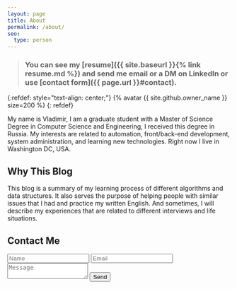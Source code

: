 ```yaml
---
layout: page
title: About
permalink: /about/
seo:
  type: person
---
```


> ### You can see my [resume]({{ site.baseurl }}{% link resume.md %}) and send me email or a DM on LinkedIn or use [contact form]({{ page.url }}#contact).

{:refdef: style="text-align: center;"}
{% avatar {{ site.github.owner_name }} size=200 %}
{: refdef}

My name is Vladimir, I am a graduate student with a Master of Science Degree in Computer Science and Engineering, I received this degree in Russia. My interests are related to automation, front/back-end development, system administration, and learning new technologies. Right now I live in Washington DC, USA.

## Why This Blog

This blog is a summary of my learning process of different algorithms and data structures. It also serves the purpose of helping people with similar issues that I had and practice my written English. 
And sometimes, I will describe my experiences that are related to different interviews and life situations.

## Contact Me
<form id="contact" action="https://formspree.io/vladimir@enginerd.io" method="POST">
  <input type="text" name="name" placeholder="Name" maxlength="50" required>
  <input type="email" name="_replyto" placeholder="Email" maxlength="254" required>
  <textarea name="body" placeholder="Message" maxlength="400" required></textarea>
  <input class="btn cf" type="submit" value="Send">
</form>
